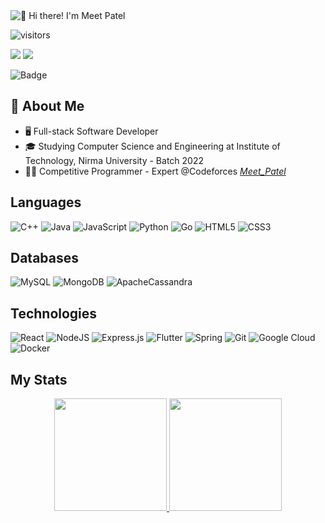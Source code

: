 <img src="https://github.com/meetpatel0963/meetpatel0963/blob/master/intro.gif" alt="👋 Hi there! I'm Meet Patel" title="👋 Hi there! I'm Meet Patel"/>

![visitors](https://visitor-badge-reloaded.herokuapp.com/badge?page_id=meetpatel0963.meetpatel0963&color=00df00)

<p>
    <a href="https://www.linkedin.com/in/meet-patel-b1329a16b/"><img src="https://img.shields.io/badge/-Meet Patel-0077B5?style=flat-square&logo=Linkedin&logoColor=white"/></a>
    <a href="mailto:meetpatel0963@gmail.com"><img src="https://img.shields.io/badge/-meetpatel0963-D14836?style=flat-square&logo=Gmail&logoColor=white"/></a>
</p>

![Badge](https://cp-logo.vercel.app/codeforces/_Meet_Patel_)

## 📖 About Me
- 🖥 Full-stack Software Developer
- 🎓 Studying Computer Science and Engineering at Institute of Technology, Nirma University - Batch 2022
- 👨‍💻 Competitive Programmer - Expert @Codeforces [_Meet_Patel_](https://codeforces.com/profile/_Meet_Patel_)

## Languages

![C++](https://img.shields.io/badge/c++-%2300599C.svg?style=for-the-badge&logo=c%2B%2B&logoColor=white)
![Java](https://img.shields.io/badge/java-%23ED8B00.svg?style=for-the-badge&logo=java&logoColor=white)
![JavaScript](https://img.shields.io/badge/javascript-%23323330.svg?style=for-the-badge&logo=javascript&logoColor=%23F7DF1E)
![Python](https://img.shields.io/badge/python-3670A0?style=for-the-badge&logo=python&logoColor=ffdd54)
![Go](https://img.shields.io/badge/go-%2300ADD8.svg?style=for-the-badge&logo=go&logoColor=white)
![HTML5](https://img.shields.io/badge/html5-%23E34F26.svg?style=for-the-badge&logo=html5&logoColor=white)
![CSS3](https://img.shields.io/badge/css3-%231572B6.svg?style=for-the-badge&logo=css3&logoColor=white)

## Databases

![MySQL](https://img.shields.io/badge/mysql-%2300f.svg?style=for-the-badge&logo=mysql&logoColor=white)
![MongoDB](https://img.shields.io/badge/MongoDB-%234ea94b.svg?style=for-the-badge&logo=mongodb&logoColor=white)
![ApacheCassandra](https://img.shields.io/badge/cassandra-%231287B1.svg?style=for-the-badge&logo=apache-cassandra&logoColor=white)

## Technologies

![React](https://img.shields.io/badge/react-%2320232a.svg?style=for-the-badge&logo=react&logoColor=%2361DAFB)
![NodeJS](https://img.shields.io/badge/node.js-6DA55F?style=for-the-badge&logo=node.js&logoColor=white)
![Express.js](https://img.shields.io/badge/express.js-%23404d59.svg?style=for-the-badge&logo=express&logoColor=%2361DAFB)
![Flutter](https://img.shields.io/badge/Flutter-%2302569B.svg?style=for-the-badge&logo=Flutter&logoColor=white)
![Spring](https://img.shields.io/badge/spring-%236DB33F.svg?style=for-the-badge&logo=spring&logoColor=white)
![Git](https://img.shields.io/badge/git-%23F05033.svg?style=for-the-badge&logo=git&logoColor=white)
![Google Cloud](https://img.shields.io/badge/GoogleCloud-%234285F4.svg?style=for-the-badge&logo=google-cloud&logoColor=white)
![Docker](https://img.shields.io/badge/docker-%230db7ed.svg?style=for-the-badge&logo=docker&logoColor=white)


## My Stats

<!-- ![](https://komarev.com/ghpvc/?username=meetpatel0963&color=orange&style=flat-square) -->

<p align="center">
    <a href="https://github.com/meetpatel0963">
        <img height="180em" src="https://github-readme-stats.vercel.app/api?username=meetpatel0963&show_icons=true&theme=algolia&include_all_commits=true&count_private=true" />
        <img height="180em" src="https://github-readme-stats-eight-theta.vercel.app/api/top-langs/?username=meetpatel0963&layout=compact&langs_count=10&theme=algolia"/>
    </a>
</p>

